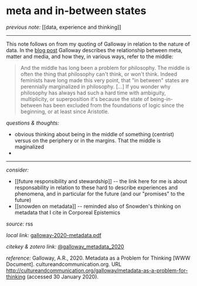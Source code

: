 # meta and in-between states 

_previous note:_ [[data, experience and thinking]]

---

This note follows on from my quoting of Galloway in relation to the nature of data. In the [blog post](http://cultureandcommunication.org/galloway/metadata-as-a-problem-for-thinking) Galloway describes the relationship between meta, matter and media, and how they, in various ways, refer to the middle:

>And the middle has long been a problem for philosophy. The middle is often the thing that philosophy can't think, or won't think. Indeed feminists have long made this very point, that "in between" states are perennially marginalized in philosophy. [...] If you wonder why philosophy has always had such a hard time with ambiguity, multiplicity, or superposition it's because the state of being-in-between has been excluded from the foundations of logic since the beginning, or at least since Aristotle. 



_questions & thoughts:_

- obvious thinking about being in the middle of something (centrist) versus on the periphery or in the margins. That the middle is maginalized
- 

--- 

_consider:_

- [[future responsibility and stewardship]] -- the link here for me is about responsability in relation to these hard to describe experiences and phenomena, and in particular for the future (and our "promises" to the future)
- [[snowden on metadata]] -- reminded also of Snowden's thinking on metadata that I cite in Corporeal Epistemics

_source:_ rss

_local link:_ [galloway-2020-metadata.pdf](hook://file/mNp6b0cvZ?p=c2tlbGxpcy9Eb3dubG9hZHM=&n=galloway-2020-metadata.pdf)

_citekey & zotero link:_ [@galloway_metadata_2020](zotero://select/items/1_C4E99NYQ)

_reference:_ Galloway, A.R., 2020. Metadata as a Problem for Thinking [WWW Document]. cultureandcommunication.org. URL <http://cultureandcommunication.org/galloway/metadata-as-a-problem-for-thinking> (accessed 30 January 2020).

